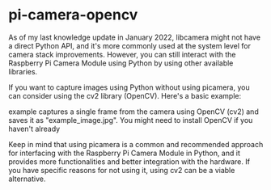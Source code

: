 # pi-camera-opencv


As of my last knowledge update in January 2022, libcamera might not have a direct Python API, and it's more commonly used at the system level for camera stack improvements. However, you can still interact with the Raspberry Pi Camera Module using Python by using other available libraries.

If you want to capture images using Python without using picamera, you can consider using the cv2 library (OpenCV). Here's a basic example:


example captures a single frame from the camera using OpenCV (cv2) and saves it as "example_image.jpg". You might need to install OpenCV if you haven't already

Keep in mind that using picamera is a common and recommended approach for interfacing with the Raspberry Pi Camera Module in Python, and it provides more functionalities and better integration with the hardware. If you have specific reasons for not using it, using cv2 can be a viable alternative.






